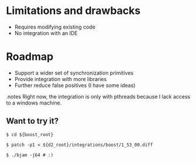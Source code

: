 <!SLIDE smbullets>
# Limitations and drawbacks

* Requires modifying existing code
* No integration with an IDE


<!SLIDE smbullets>
# Roadmap
* Support a wider set of synchronization primitives
* Provide integration with more libraries
* Further reduce false positives (I have some ideas)


<!SLIDE commandline small skip>
.notes Right now, the integration is only with pthreads because I lack access
to a windows machine.

## Want to try it?

    $ cd ${boost_root}

    $ patch -p1 < ${d2_root}/integrations/boost/1_53_00.diff

    $ ./bjam -j64 # :)
